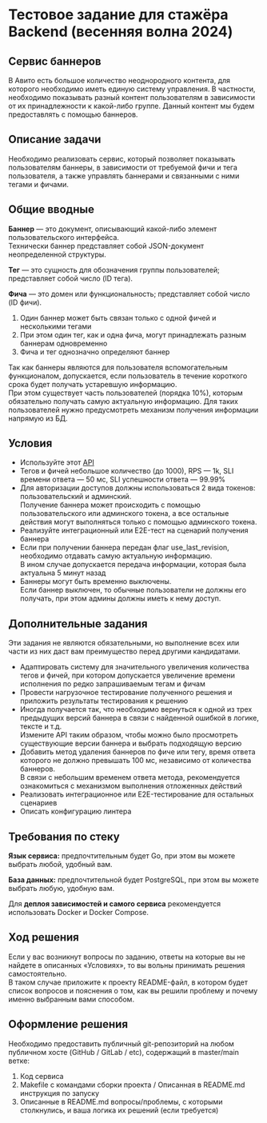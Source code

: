 # **Тестовое задание для стажёра Backend (весенняя волна 2024)**

## **Сервис баннеров**

В Авито есть большое количество неоднородного контента, для которого необходимо иметь единую систему управления.  В частности, необходимо показывать разный контент пользователям в зависимости от их принадлежности к какой-либо группе. Данный контент мы будем предоставлять с помощью баннеров. 

## **Описание задачи**

Необходимо реализовать сервис, который позволяет показывать пользователям баннеры, в зависимости от требуемой фичи и тега пользователя, а также управлять баннерами и связанными с ними тегами и фичами. 

## **Общие вводные**

**Баннер** — это документ, описывающий какой-либо элемент пользовательского интерфейса.   
Технически баннер представляет собой  JSON-документ неопределенной структуры. 

**Тег** — это сущность для обозначения группы пользователей; представляет собой число (ID тега). 

**Фича** — это домен или функциональность; представляет собой число (ID фичи).  

1. Один баннер может быть связан только с одной фичей и несколькими тегами  
2. При этом один тег, как и одна фича, могут принадлежать разным баннерам одновременно  
3. Фича и тег однозначно определяют баннер

Так как баннеры являются для пользователя вспомогательным функционалом, допускается, если пользователь в течение короткого срока будет получать устаревшую информацию.   
При этом существует часть пользователей (порядка 10%), которым обязательно получать самую актуальную информацию. Для таких пользователей нужно предусмотреть механизм получения информации напрямую из БД.

## **Условия**

* Используйте этот [API](https://drive.google.com/file/d/1l4PMTPzsjksRCd\_lIm0mVfh4U0Jn-A2R/view?usp=share\_link)  
* Тегов и фичей небольшое количество (до 1000), RPS — 1k, SLI времени ответа — 50 мс, SLI успешности ответа — 99.99%   
* Для авторизации доступов должны использоваться 2 вида токенов: пользовательский и админский.   
  Получение баннера может происходить с помощью пользовательского или админского токена, а все остальные действия могут выполняться только с помощью админского токена.    
* Реализуйте интеграционный или E2E-тест на сценарий получения баннера  
* Если при получении баннера передан флаг use\_last\_revision, необходимо отдавать самую актуальную информацию.   
  В ином случае допускается передача информации, которая была актуальна 5 минут назад  
* Баннеры могут быть временно выключены.   
  Если баннер выключен, то обычные пользователи не должны его получать, при этом админы должны иметь к нему доступ.

## **Дополнительные задания**

Эти задания не являются обязательными, но выполнение всех или части из них даст вам преимущество перед другими кандидатами. 

* Адаптировать систему для значительного увеличения количества тегов и фичей, при котором допускается увеличение времени исполнения по редко запрашиваемым тегам и фичам  
* Провести нагрузочное тестирование полученного решения и приложить результаты тестирования к решению  
* Иногда получается так, что необходимо вернуться к одной из трех предыдущих версий баннера в связи с найденной ошибкой в логике, тексте и т.д.   
  Измените API таким образом, чтобы можно было просмотреть существующие версии баннера и выбрать подходящую версию  
* Добавить метод удаления баннеров по фиче или тегу, время ответа которого не должно превышать 100 мс, независимо от количества баннеров.   
  В связи с небольшим временем ответа метода, рекомендуется ознакомиться с механизмом выполнения отложенных действий   
* Реализовать интеграционное или E2E-тестирование для остальных сценариев  
* Описать конфигурацию линтера 

## **Требования по стеку**

**Язык сервиса:** предпочтительным будет Go, при этом вы можете выбрать любой, удобный вам. 

**База данных:** предпочтительной будет PostgreSQL, при этом вы можете выбрать любую, удобную вам. 

Для **деплоя зависимостей и самого сервиса** рекомендуется использовать Docker и Docker Compose.

## **Ход решения**

Если у вас возникнут вопросы по заданию, ответы на которые вы не найдете в описанных «Условиях», то вы вольны принимать решения самостоятельно.  
В таком случае приложите к проекту README-файл, в котором будет список вопросов и пояснения о том, как вы решили проблему и почему именно выбранным вами способом. 

## **Оформление решения**

Необходимо предоставить публичный git-репозиторий на любом публичном хосте (GitHub / GitLab / etc), содержащий в master/main ветке:

1. Код сервиса  
2. Makefile c командами сборки проекта / Описанная в README.md инструкция по запуску  
3. Описанные в README.md вопросы/проблемы, с которыми столкнулись,  и ваша логика их решений (если требуется)   
